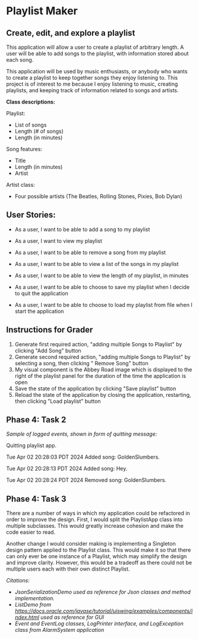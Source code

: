 # Playlist Maker

## Create, edit, and explore a playlist

This application will allow a user to create a playlist of arbitrary length. A user will be able to add songs to the 
playlist, with information stored about each song.

This application will be used by music enthusiasts, or anybody who wants to create a playlist to keep together songs 
they enjoy listening to. This project is of interest to me because I enjoy listening to music, creating playlists, and 
keeping track of information related to songs and artists.

**Class descriptions:**

Playlist:
- List of songs
- Length (# of songs)
- Length (in minutes)

Song features:
- Title
- Length (in minutes)
- Artist

Artist class:
- Four possible artists (The Beatles, Rolling Stones, Pixies, Bob Dylan)


## User Stories:

- As a user, I want to be able to add a song to my playlist
- As a user, I want to view my playlist
- As a user, I want to be able to remove a song from my playlist
- As a user, I want to be able to view a list of the songs in my playlist
- As a user, I want to be able to view the length of my playlist, in minutes

- As a user, I want to be able to choose to save my playlist when I decide to quit the application
- As a user, I want to be able to choose to load my playlist from file when I start the application

## Instructions for Grader
1. Generate first required action, "adding multiple Songs to Playlist" by clicking "Add Song" button
2. Generate second required action, "adding multiple Songs to Playlist" by selecting a song, then clicking "
Remove Song" button
3. My visual component is the Abbey Road image which is displayed to the right of the playlist panel for the duration
of the time the application is open
4. Save the state of the application by clicking "Save playlist" button
5. Reload the state of the application by closing the application, restarting, then clicking "Load playlist" button

## Phase 4: Task 2
*Sample of logged events, shown in form of quitting message:*

Quitting playlist app.

Tue Apr 02 20:28:03 PDT 2024
Added song: GoldenSlumbers.

Tue Apr 02 20:28:13 PDT 2024
Added song: Hey.

Tue Apr 02 20:28:24 PDT 2024
Removed song: GoldenSlumbers.

## Phase 4: Task 3
There are a number of ways in which my application could be refactored in order to improve the design.
First, I would split the PlaylistApp class into multiple subclasses. This would greatly increase cohesion and 
make the code easier to read. 

Another change I would consider making is implementing a Singleton design pattern applied to the Playlist class. 
This would make it so that there can only ever be one instance of a Playlist, which may simplify the design and improve 
clarity. However, this would be a tradeoff as there could not be multiple users each with their own distinct Playlist.

*Citations:*

- *JsonSerializationDemo used as reference for Json classes and method implementation.*
- *ListDemo from
https://docs.oracle.com/javase/tutorial/uiswing/examples/components/index.html
used as reference for GUI*
- *Event and EventLog classes, LogPrinter interface, and LogException class from AlarmSystem application*

